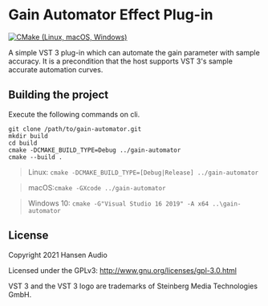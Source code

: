 # Gain Automator Effect Plug-in
[![CMake (Linux, macOS, Windows)](https://github.com/hansen-audio/gain-automation-plugin/actions/workflows/cmake.yml/badge.svg)](https://github.com/hansen-audio/gain-automation-plugin/actions/workflows/cmake.yml)

A simple VST 3 plug-in which can automate the gain parameter with sample accuracy. It is a precondition that the host supports VST 3's sample accurate automation curves.

## Building the project

Execute the following commands on cli.

```
git clone /path/to/gain-automator.git
mkdir build
cd build
cmake -DCMAKE_BUILD_TYPE=Debug ../gain-automator
cmake --build .
```

> Linux: ```cmake -DCMAKE_BUILD_TYPE=[Debug|Release] ../gain-automator```

> macOS:```cmake -GXcode ../gain-automator```

> Windows 10: ```cmake -G"Visual Studio 16 2019" -A x64 ..\gain-automator```

## License

Copyright 2021 Hansen Audio

Licensed under the GPLv3: http://www.gnu.org/licenses/gpl-3.0.html

VST 3 and the VST 3 logo are trademarks of Steinberg Media Technologies GmbH.
